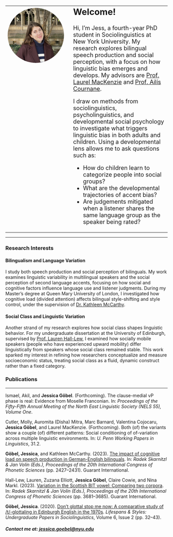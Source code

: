 <table style="border-collapse: collapse; border: none; width: 100%;">
  <tr>
    <td style="border: none; padding-right: 20px; width: 40%; vertical-align: top;">
      <img src="https://raw.githubusercontent.com/GoebelJess/goebeljess.github.io/0eff24459eaea56575abe60d2eb1f60dc694bbc8/CLL%20pic.jpg"
           style="width: 100%; max-width: 400px; border-radius: 50%; display: block; margin-top: 4px;">
    </td>
    <td style="border: none; font-size: 18px; width: 60%; vertical-align: top;">
      <h2 style="margin-top: 0;"><strong>Welcome!</strong></h2>

<p>Hi, I’m Jess, a fourth-year PhD student in Sociolinguistics at New York University. My research explores bilingual speech production and social perception, with a focus on how linguistic bias emerges and develops. My advisors are <a href="https://www.laurelmackenzie.com/" target="_blank">Prof. Laurel MacKenzie</a> and <a href="https://wp.nyu.edu/cournane/" target="_blank">Prof. Ailís Cournane</a>.</p>

<p>I draw on methods from sociolinguistics, psycholinguistics, and developmental social psychology to investigate what triggers linguistic bias in both adults and children. Using a developmental lens allows me to ask questions such as:</p>

<ul>
        <li>How do children learn to categorize people into social groups?</li>
        <li>What are the developmental trajectories of accent bias?</li>
        <li>Are judgements mitigated when a listener shares the same language group as the speaker being rated?</li>
      </ul>
    </td>
  </tr>
</table>

<hr>

<h3><strong>Research Interests</strong></h3>

<h4><strong>Bilingualism and Language Variation</strong></h4>
I study both speech production and social perception of bilinguals. My work examines linguistic variability in multilingual speakers and the social perception of second language accents, focusing on how social and cognitive factors influence language use and listener judgments.  
During my Master’s degree at Queen Mary University of London, I investigated how cognitive load (divided attention) affects bilingual style-shifting and style control, under the supervision of <a href="https://www.qmul.ac.uk/sllf/linguistics/people/academic/profiles/mccarthy.html" target="_blank">Dr. Kathleen McCarthy</a>.

<h4><strong>Social Class and Linguistic Variation</strong></h4>
Another strand of my research explores how social class shapes linguistic behavior. For my undergraduate dissertation at the University of Edinburgh, supervised by <a href="https://www.laurenhall-lew.com/" target="_blank">Prof. Lauren Hall-Lew</a>, I examined how socially mobile speakers (people who have experienced upward mobility) differ linguistically from speakers whose social class remained stable. This work sparked my interest in refining how researchers conceptualize and measure socioeconomic status, treating social class as a fluid, dynamic construct rather than a fixed category.


### Publications

<hr>

Ismael, Akil, and <strong>Jessica Göbel</strong>. (Forthcoming). The clause-medial vP phase is real: Evidence from Moselle Franconian. In: <em>Proceedings of the Fifty-Fifth Annual Meeting of the North East Linguistic Society (NELS 55), Volume One</em>.

Cutler, Molly, Auromita (Disha) Mitra, Marc Barnard, Valentina Cojocaru, <strong>Jessica Göbel</strong>, and Laurel MacKenzie. (Forthcoming). Both (of) the variants show a couple (of) different patterns: Social conditioning of of-variation across multiple linguistic environments. In: <em>U. Penn Working Papers in Linguistics</em>, 31.2.

<strong>Göbel, Jessica</strong>, and Kathleen McCarthy. (2023). <a href="https://www.internationalphoneticassociation.org/icphs-proceedings/ICPhS2023/full_papers/150.pdf">The impact of cognitive load on speech production in German-English bilinguals</a>. In: <em>Radek Skarnitzl & Jan Volín (Eds.), Proceedings of the 20th International Congress of Phonetic Sciences</em> (pp. 2427–2431). Guarant International.

Hall-Lew, Lauren, Zuzana Elliott, <strong>Jessica Göbel</strong>, Claire Cowie, and Nina Markl. (2023). <a href="https://www.internationalphoneticassociation.org/icphs-proceedings/ICPhS2023/full_papers/740.pdf">Variation in the Scottish BIT vowel: Comparing two corpora</a>. In: <em>Radek Skarnitzl & Jan Volín (Eds.), Proceedings of the 20th International Congress of Phonetic Sciences</em> (pp. 3681–3685). Guarant International.

<strong>Göbel, Jessica</strong>. (2020). <a href="http://journals.ed.ac.uk/lifespansstyles/article/view/5219/7262">Don’t glottal stop me now: A comparative study of /t/-glottaling in Edinburgh English in the 1970s</a>. <em>Lifespans & Styles: Undergraduate Papers in Sociolinguistics</em>, Volume 6, Issue 2 (pp. 32–43).

##### Contact me at: jessica.goebel@nyu.edu


